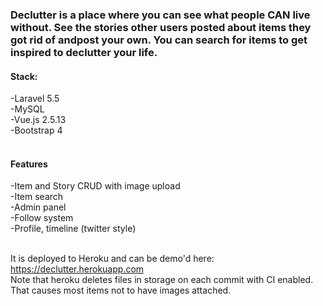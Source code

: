 <h3>Declutter is a place where you can see what people CAN live without. See the stories other users posted about items they got rid of andpost your own. You can search for items to get inspired to declutter your life.</h3>

<h4>Stack:</h4>
-Laravel 5.5<br>
-MySQL<br>
-Vue.js 2.5.13<br>
-Bootstrap 4<br><br>

<h4>Features</h4>
-Item and Story CRUD with image upload<br>
-Item search<br>
-Admin panel<br>
-Follow system<br>
-Profile, timeline (twitter style)<br><br>

It is deployed to Heroku and can be demo'd here: https://declutter.herokuapp.com <br>
Note that heroku deletes files in storage on each commit with CI enabled. That causes most items not to have images attached.
